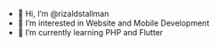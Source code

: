 - 👋 Hi, I’m @rizaldstallman
- 👀 I’m interested in Website and Mobile Development
- 🌱 I’m currently learning PHP and Flutter

<!---
rizaldstallman/rizaldstallman is a ✨ special ✨ repository because its `README.md` (this file) appears on your GitHub profile.
You can click the Preview link to take a look at your changes.
--->
